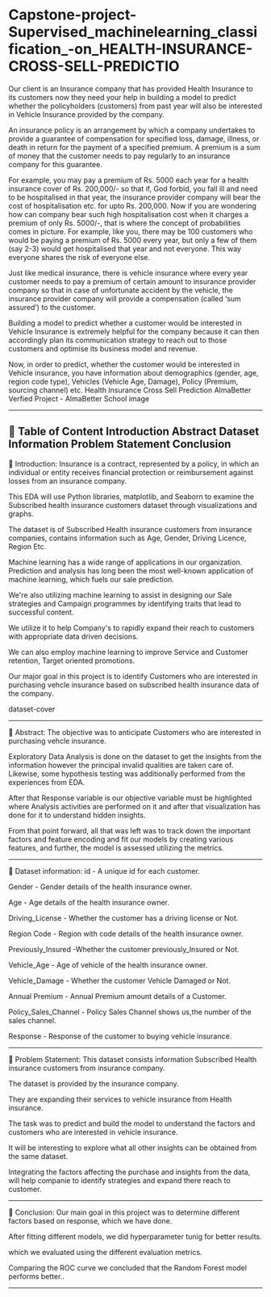 # Capstone-project-Supervised_machinelearning_classification_-on_HEALTH-INSURANCE-CROSS-SELL-PREDICTIO
Our client is an Insurance company that has provided Health Insurance to its customers now they need your help in building a model to predict whether the policyholders (customers) from past year will also be interested in Vehicle Insurance provided by the company.  

An insurance policy is an arrangement by which a company undertakes to provide a guarantee of compensation for specified loss, damage, illness, or death in return for the payment of a specified premium. A premium is a sum of money that the customer needs to pay regularly to an insurance company for this guarantee. 

For example, you may pay a premium of Rs. 5000 each year for a health insurance cover of Rs. 200,000/- so that if, God forbid, you fall ill and need to be hospitalised in that year, the insurance provider company will bear the cost of hospitalisation etc. for upto Rs. 200,000. Now if you are wondering how can company bear such high hospitalisation cost when it charges a premium of only Rs. 5000/-, that is where the concept of probabilities comes in picture. For example, like you, there may be 100 customers who would be paying a premium of Rs. 5000 every year, but only a few of them (say 2-3) would get hospitalised that year and not everyone. This way everyone shares the risk of everyone else.  

Just like medical insurance, there is vehicle insurance where every year customer needs to pay a premium of certain amount to insurance provider company so that in case of unfortunate accident by the vehicle, the insurance provider company will provide a compensation (called ‘sum assured’) to the customer. 

Building a model to predict whether a customer would be interested in Vehicle Insurance is extremely helpful for the company because it can then accordingly plan its communication strategy to reach out to those customers and optimise its business model and revenue. 

Now, in order to predict, whether the customer would be interested in Vehicle insurance, you have information about demographics (gender, age, region code type), Vehicles (Vehicle Age, Damage), Policy (Premium, sourcing channel) etc.
Health Insurance Cross Sell Prediction
AlmaBetter Verfied Project - AlmaBetter School
image

-----------------------------------------------------

💾 Table of Content
Introduction
Abstract
Dataset Information
Problem Statement
Conclusion
-----------------------------------------------------

📖 Introduction:
Insurance is a contract, represented by a policy, in which an individual or entity receives financial protection or reimbursement against losses from an insurance company.

This EDA will use Python libraries, matplotlib, and Seaborn to examine the Subscribed health insurance customers dataset through visualizations and graphs.

The dataset is of Subscribed Health insurance customers from insurance companies, contains information such as Age, Gender, Driving Licence, Region Etc.

Machine learning has a wide range of applications in our organization. Prediction and analysis has long been the most well-known application of machine learning, which fuels our sale prediction.

We're also utilizing machine learning to assist in designing our Sale strategies and Campaign programmes by identifying traits that lead to successful content.

We utilize it to help Company's to rapidly expand their reach to customers with appropriate data driven decisions.

We can also employ machine learning to improve Service and Customer retention, Target oriented promotions.

Our major goal in this project is to identify Customers who are interested in purchasing vehcle insurance based on subscribed health insurance data of the company.

dataset-cover

-----------------------------------------------------

📖 Abstract:
The objective was to anticipate Customers who are interested in purchasing vehcle insurance.

Exploratory Data Analysis is done on the dataset to get the insights from the information however the principal invalid qualities are taken care of. Likewise, some hypothesis testing was additionally performed from the experiences from EDA.

After that Response variable is our objective variable must be highlighted where Analysis activities are performed on it and after that visualization has done for it to understand hidden insights.

From that point forward, all that was left was to track down the important factors and feature encoding and fit our models by creating various features, and further, the model is assessed utilizing the metrics.

-----------------------------------------------------

📖 Dataset information:
id - A unique id for each customer.

Gender - Gender details of the health insurance owner.

Age - Age details of the health insurance owner.

Driving_License - Whether the customer has a driving license or Not.

Region Code - Region with code details of the health insurance owner.

Previously_Insured -Whether the customer previously_Insured or Not.

Vehicle_Age - Age of vehicle of the health insurance owner.

Vehicle_Damage - Whether the customer Vehicle Damaged or Not.

Annual Premium - Annual Premium amount details of a Customer.

Policy_Sales_Channel - Policy Sales Channel shows us,the number of the sales channel.

Response - Response of the customer to buying vehicle insurance.

-----------------------------------------------------

📖 Problem Statement:
This dataset consists information Subscribed Health insurance customers from insurance company.

The dataset is provided by the insurance company.

They are expanding their services to vehicle insurance from Health insurance.

The task was to predict and build the model to understand the factors and customers who are interested in vehicle insurance.

It will be interesting to explore what all other insights can be obtained from the same dataset.

Integrating the factors affecting the purchase and insights from the data, will help companie to identify strategies and expand there reach to customer.

-----------------------------------------------------

📖 Conclusion:
Our main goal in this project was to determine different factors based on response, which we have done.

After fitting different models, we did hyperparameter tunig for better results.

which we evaluated using the different evaluation metrics.

Comparing the ROC curve we concluded that the Random Forest model performs better..

-----------------------------------------------------
